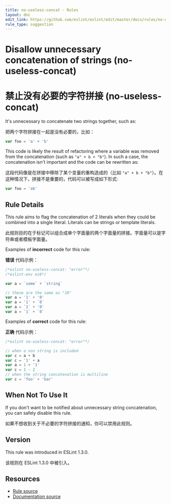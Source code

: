 ```yaml
---
title: no-useless-concat - Rules
layout: doc
edit_link: https://github.com/eslint/eslint/edit/master/docs/rules/no-useless-concat.md
rule_type: suggestion
---
```


<!-- Note: No pull requests accepted for this file. See README.md in the root directory for details. -->

# Disallow unnecessary concatenation of strings (no-useless-concat)

# 禁止没有必要的字符拼接 (no-useless-concat)

It's unnecessary to concatenate two strings together, such as:

把两个字符拼接在一起是没有必要的，比如：

```js
var foo = 'a' + 'b'
```

This code is likely the result of refactoring where a variable was removed from the concatenation (such as `"a" + b + "b"`). In such a case, the concatenation isn't important and the code can be rewritten as:

这段代码像是在拼接中移除了某个变量的重构造成的（比如 `"a" + b + "b"`）。在这种情况下，拼接不是重要的，代码可以被写成如下形式:

```js
var foo = 'ab'
```

## Rule Details

This rule aims to flag the concatenation of 2 literals when they could be combined into a single literal. Literals can be strings or template literals.

此规则目的在于标记可以组合成单个字面量的两个字面量的拼接。字面量可以是字符串或者模板字面量。

Examples of **incorrect** code for this rule:

**错误** 代码示例：

```js
/*eslint no-useless-concat: "error"*/
/*eslint-env es6*/

var a = `some` + `string`

// these are the same as "10"
var a = '1' + '0'
var a = '1' + `0`
var a = `1` + '0'
var a = `1` + `0`
```

Examples of **correct** code for this rule:

**正确** 代码示例：

```js
/*eslint no-useless-concat: "error"*/

// when a non string is included
var c = a + b
var c = '1' + a
var a = 1 + '1'
var c = 1 - 2
// when the string concatenation is multiline
var c = 'foo' + 'bar'
```

## When Not To Use It

If you don't want to be notified about unnecessary string concatenation, you can safely disable this rule.

如果不想收到关于不必要的字符拼接的通知，你可以禁用此规则。

## Version

This rule was introduced in ESLint 1.3.0.

该规则在 ESLint 1.3.0 中被引入。

## Resources

- [Rule source](https://github.com/eslint/eslint/tree/master/lib/rules/no-useless-concat.js)
- [Documentation source](https://github.com/eslint/eslint/tree/master/docs/rules/no-useless-concat.md)
